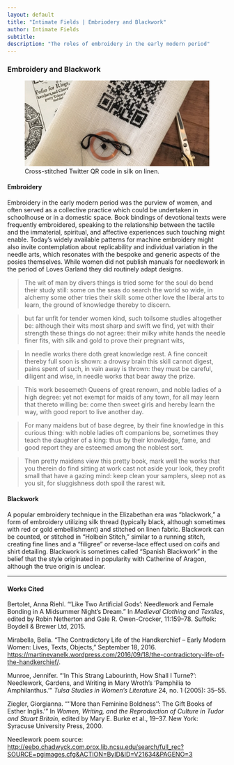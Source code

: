 ```yaml
---
layout: default
title: "Intimate Fields | Embriodery and Blackwork"
author: Intimate Fields
subtitle: 
description: "The roles of embroidery in the early modern period"
---
```

### Embroidery and Blackwork

<figure>
<img src="img/blackwork.jpg" class="img-responsive">
<figcaption>Cross-stitched Twitter QR code in silk on linen.</figcaption>
</figure>

#### Embroidery

Embroidery in the early modern period was the purview of women, and often served as a collective practice which could be undertaken in schoolhouse or in a domestic space. Book bindings of devotional texts were frequently embroidered, speaking to the relationship between the tactile and the immaterial, spiritual, and affective experiences such touching  might enable. Today’s widely available patterns for machine embroidery might also invite contemplation about replicability and individual variation in the needle arts, which resonates with the bespoke and generic aspects of the posies themselves. While women did not publish manuals for needlework in the period of Loves Garland they did routinely adapt designs.

>The wit of man by divers things is tried
>some for the soul do bend their study still:
>some on the seas do search the world so wide,
>in alchemy some other tries their skill:
>some other love the liberal arts to learn,
>the ground of knowledge thereby to discern.

>but far unfit for tender women kind,
>such toilsome studies altogether be:
>although their wits most sharp and swift we find,
>yet with their strength these things do not agree:
>their milky white hands the needle finer fits,
>with silk and gold to prove their pregnant wits,

>In needle works there doth great knowledge rest.
>A fine conceit thereby full soon is shown:
>a drowsy brain this skill cannot digest,
>pains spent of such, in vain away is thrown:
>they must be careful, diligent and wise,
>in needle works that bear away the prize.

>This work beseemeth Queens of great renown,
>and noble ladies of a high degree:
>yet not exempt for maids of any town,
>for all may learn that thereto willing be:
>come then sweet girls and hereby learn the way,
>with good report to live another day.

>For many maidens but of base degree,
>by their fine knowledge in this curious thing:
>with noble ladies oft companions be,
>sometimes they teach the daughter of a king:
>thus by their knowledge, fame, and good report
>they are esteemed among the noblest sort.

>Then pretty maidens view this pretty book,
>mark well the works that you therein do find
>sitting at work cast not aside your look,
>they profit small that have a gazing mind:
>keep clean your samplers, sleep not as you sit,
>for sluggishness doth spoil the rarest wit.

#### Blackwork

A popular embroidery technique in the Elizabethan era was “blackwork,” a form of embroidery utilizing silk thread (typically black, although sometimes with red or gold embellishment) and stitched on linen fabric. Blackwork can be counted, or stitched in “Holbein Stitch,” similar to a running stitch, creating fine lines and a “filigree” or reverse-lace effect used on coifs and shirt detailing. Blackwork is sometimes called “Spanish Blackwork” in the belief that the style originated in popularity with Catherine of Aragon, although the true origin is unclear.

***

#### Works Cited

Bertolet, Anna Riehl. “‘Like Two Artificial Gods’: Needlework and Female Bonding in A Midsummer Night’s Dream.” In *Medieval Clothing and Textiles*, edited by Robin Netherton and Gale R. Owen-Crocker, 11:159–78. Suffolk: Boydell & Brewer Ltd, 2015.

Mirabella, Bella. “The Contradictory Life of the Handkerchief – Early Modern Women: Lives, Texts, Objects,” September 18, 2016. https://martinevanelk.wordpress.com/2016/09/18/the-contradictory-life-of-the-handkerchief/.

Munroe, Jennifer. “‘In This Strang Labourinth, How Shall I Turne?’: Needlework, Gardens, and Writing in Mary Wroth’s ‘Pamphilia to Amphilanthus.’” *Tulsa Studies in Women’s Literature* 24, no. 1 (2005): 35–55.

Ziegler, Giorgianna. “‘’More than Feminine Boldness’’: The Gift Books of Esther Inglis.’” In *Women, Writing, and the Reproduction of Culture in Tudor and Stuart Britain*, edited by Mary E. Burke et al., 19–37. New York: Syracuse University Press, 2000.

Needlework poem source: http://eebo.chadwyck.com.prox.lib.ncsu.edu/search/full_rec?SOURCE=pgimages.cfg&ACTION=ByID&ID=V21634&PAGENO=3
